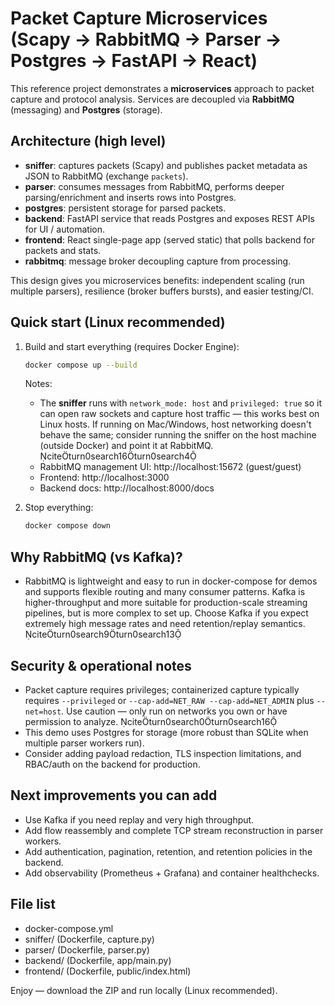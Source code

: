 # Packet Capture Microservices (Scapy -> RabbitMQ -> Parser -> Postgres -> FastAPI -> React)
This reference project demonstrates a **microservices** approach to packet capture and protocol analysis. Services are decoupled via **RabbitMQ** (messaging) and **Postgres** (storage).

## Architecture (high level)
- **sniffer**: captures packets (Scapy) and publishes packet metadata as JSON to RabbitMQ (exchange `packets`).
- **parser**: consumes messages from RabbitMQ, performs deeper parsing/enrichment and inserts rows into Postgres.
- **postgres**: persistent storage for parsed packets.
- **backend**: FastAPI service that reads Postgres and exposes REST APIs for UI / automation.
- **frontend**: React single-page app (served static) that polls backend for packets and stats.
- **rabbitmq**: message broker decoupling capture from processing.

This design gives you microservices benefits: independent scaling (run multiple parsers), resilience (broker buffers bursts), and easier testing/CI.

## Quick start (Linux recommended)
1. Build and start everything (requires Docker Engine):
   ```bash
   docker compose up --build
   ```
   Notes:
   - The **sniffer** runs with `network_mode: host` and `privileged: true` so it can open raw sockets and capture host traffic — this works best on Linux hosts. If running on Mac/Windows, host networking doesn't behave the same; consider running the sniffer on the host machine (outside Docker) and point it at RabbitMQ. citeturn0search16turn0search4
   - RabbitMQ management UI: http://localhost:15672 (guest/guest)
   - Frontend: http://localhost:3000
   - Backend docs: http://localhost:8000/docs

2. Stop everything:
   ```bash
   docker compose down
   ```

## Why RabbitMQ (vs Kafka)?
- RabbitMQ is lightweight and easy to run in docker-compose for demos and supports flexible routing and many consumer patterns. Kafka is higher-throughput and more suitable for production-scale streaming pipelines, but is more complex to set up. Choose Kafka if you expect extremely high message rates and need retention/replay semantics. citeturn0search9turn0search13

## Security & operational notes
- Packet capture requires privileges; containerized capture typically requires `--privileged` or `--cap-add=NET_RAW --cap-add=NET_ADMIN` plus `--net=host`. Use caution — only run on networks you own or have permission to analyze. citeturn0search0turn0search16
- This demo uses Postgres for storage (more robust than SQLite when multiple parser workers run).
- Consider adding payload redaction, TLS inspection limitations, and RBAC/auth on the backend for production.

## Next improvements you can add
- Use Kafka if you need replay and very high throughput.
- Add flow reassembly and complete TCP stream reconstruction in parser workers.
- Add authentication, pagination, retention, and retention policies in the backend.
- Add observability (Prometheus + Grafana) and container healthchecks.

## File list
- docker-compose.yml
- sniffer/ (Dockerfile, capture.py)
- parser/ (Dockerfile, parser.py)
- backend/ (Dockerfile, app/main.py)
- frontend/ (Dockerfile, public/index.html)

Enjoy — download the ZIP and run locally (Linux recommended).
